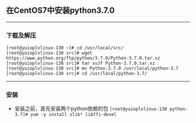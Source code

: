 ## 在CentOS7中安装python3.7.0

***
### 下载及解压
```linux
[root@yuioplvlinux-130 ~]# cd /usr/local/src/
[root@yuioplvlinux-130 src]# wget https://www.python.org/ftp/python/3.7.0/Python-3.7.0.tar.xz
[root@yuioplvlinux-130 src]# tar xvJf Python-3.7.0.tar.xz
[root@yuioplvlinux-130 src]# mv Python-3.7.0 /usr/local/python-3.7
[root@yuioplvlinux-130 src]# cd /usr/local/python-3.7/
```

***
### 安装
* 安装之前，首先安装两个python依赖的包
`[root@yuioplvlinux-130 python-3.7]# yum -y install zlib* libffi-devel`
